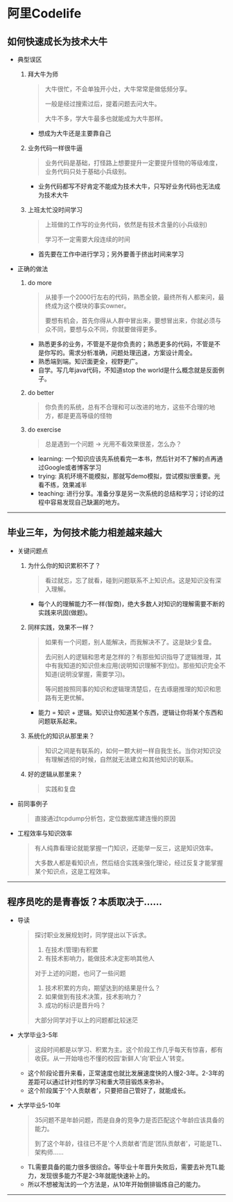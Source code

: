 # 阿里Codelife

## 如何快速成长为技术大牛

* 典型误区

  1. 拜大牛为师

     > 大牛很忙，不会单独开小灶，大牛常常是做低频分享。
     >
     > 一般是经过搜索过后，提着问题去问大牛。
     >
     > 大牛不多，学大牛最多也就能成为大牛那样。

     * 想成为大牛还是主要靠自己

  2. 业务代码一样很牛逼

     > 业务代码是基础，打怪路上想要提升一定要提升怪物的等级难度，业务代码只处于基础小兵级别。

     * 业务代码都写不好肯定不能成为技术大牛，只写好业务代码也无法成为技术大牛

  3. 上班太忙没时间学习

     > 上班做的工作写的业务代码，依然是有技术含量的(小兵级别)
     >
     > 学习不一定需要大段连续的时间

     * 首先要在工作中进行学习；另外要善于挤出时间来学习

* 正确的做法

  1. do more

     > 从接手一个2000行左右的代码，熟悉全貌，最终所有人都来问，最终成为这个模块的事实owner。
     >
     > 要想有机会，首先你得从人群中冒出来，要想冒出来，你就必须与众不同，要想与众不同，你就要做得更多。

     * 熟悉更多的业务，不管是不是你负责的；熟悉更多的代码，不管是不是你写的。需求分析准确，问题处理迅速，方案设计周全。
     * 熟悉端到端。知识面更全，视野更广。
     * 自学。写几年java代码，不知道stop the world是什么概念就是反面例子。

  2. do better

     > 你负责的系统，总有不合理和可以改进的地方，这些不合理的地方，都是更高等级的怪物

  3. do exercise

     > 总是遇到一个问题 -> 光用不看效果很差，怎么办？

     * learning: 一个知识应该先系统看完一本书，然后针对不了解的点再通过Google或者博客学习
     * trying: 真机环境不能模拟，那就写demo模拟，尝试模拟很重要。光看不练，效果减半
     * teaching: 进行分享。准备分享是另一次系统的总结和学习；讨论的过程中容易发现自己缺漏的地方。

***

## 毕业三年，为何技术能力相差越来越大

* 关键问题点

  1. 为什么你的知识累积不了？

     > 看过就忘，忘了就看，碰到问题联系不上知识点。这是知识没有深入理解。

     * 每个人的理解能力不一样(智商)，绝大多数人对知识的理解需要不断的实践来巩固(做题)。

  2. 同样实践，效果不一样？

     > 如果有一个问题，别人能解决，而我解决不了。这是缺少复盘。
     >
     > 去问别人的逻辑和思考是怎样的？有那些知识指导了逻辑推理，其中有我知道的知识但未应用(说明知识理解不到位)。那些知识完全不知道(说明没掌握，需要学习)。
     >
     > 等问题按照同事的知识和逻辑理清楚后，在去琢磨推理的知识和思路有无更优解。

     * 能力 = 知识 + 逻辑。知识让你知道某个东西，逻辑让你将某个东西和问题联系起来。

  3. 系统化的知识从那里来？

     > 知识之间是有联系的，如何一颗大树一样自我生长。当你对知识没有理解透彻的时候，自然就无法建立和其他知识的联系。

  4. 好的逻辑从那里来？

     > 实践和复盘

* 前同事例子

  > 直接通过tcpdump分析包，定位数据库建连慢的原因

* 工程效率与知识效率

  > 有人纯靠看理论就能掌握一门知识，还能举一反三，这是知识效率。
  >
  > 大多数人都是看知识点，然后结合实践来强化理论，经过反复才能掌握某个知识点，这是工程效率。

***

## 程序员吃的是青春饭？本质取决于……

* 导读

  > 探讨职业发展规划时，同学提出以下诉求。
  >
  > 1. 在技术(管理)有积累
  > 2. 有技术影响力，能做技术决定影响其他人
  >
  > 对于上述的问题，也问了一些问题
  >
  > 1. 技术积累的方向，期望达到的结果是什么？
  > 2. 如果做到有技术决策，技术影响力？
  > 3. 成功的标识是晋升吗？
  >
  > 大部分同学对于以上的问题都比较迷茫

* 大学毕业3-5年

  > 这段时间都是以学习、积累为主。这个阶段工作几乎每天有惊喜，都有收获。从一开始啥也不懂的校园'新鲜人'向'职业人'转变。

  * 这个阶段论晋升来看，正常速度也就比发展速度快的人慢2-3年。2-3年的差距可以通过针对性的学习和重大项目锻炼来弥补。
  * 这个阶段属于'个人贡献者'，只要把自己管好了，就能成长。

* 大学毕业5-10年

  > 35问题不是年龄问题，而是自身的竞争力是否匹配这个年龄应该具备的能力。
  >
  > 到了这个年龄，往往已不是'个人贡献者'而是'团队贡献者'，可能是TL、架构师……

  * TL需要具备的能力很多很综合。等毕业十年晋升失败后，需要去补充TL能力，发现很多能力不是2-3年就能快速补上的。
  * 所以不想被淘汰的一个方法是，从10年开始倒排锻炼自己的能力。

***
